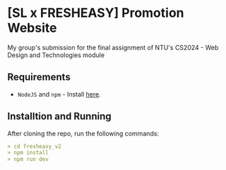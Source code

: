 # [SL x FRESHEASY] Promotion Website

My group's submission for the final assignment of NTU's CS2024 - Web Design and Technologies module

## Requirements

- `NodeJS` and `npm` - Install [here](https://nodejs.org/en).

## Installtion and Running

After cloning the repo, run the following commands:

```md
> cd fresheasy_v2
> npm install
> npm run dev
```
